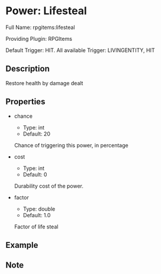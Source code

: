 # Power: Lifesteal

Full Name: rpgitems:lifesteal

Providing Plugin: RPGItems

Default Trigger: HIT. All available Trigger: LIVINGENTITY, HIT

<!-- beginCustomHeader -->
<!-- endCustomHeader -->

## Description

Restore health by damage dealt
<!-- beginCustomDescription -->
<!-- endCustomDescription -->

## Properties

* chance

  * Type: int
  * Default: 20

  Chance of triggering this power, in percentage

* cost

  * Type: int
  * Default: 0

  Durability cost of the power.

* factor

  * Type: double
  * Default: 1.0

  Factor of life steal


<!-- beginCustomProperties -->
<!-- endCustomProperties -->

## Example

<!-- beginCustomExample -->
<!-- endCustomExample -->

## Note

<!-- beginCustomNote -->
<!-- endCustomNote -->